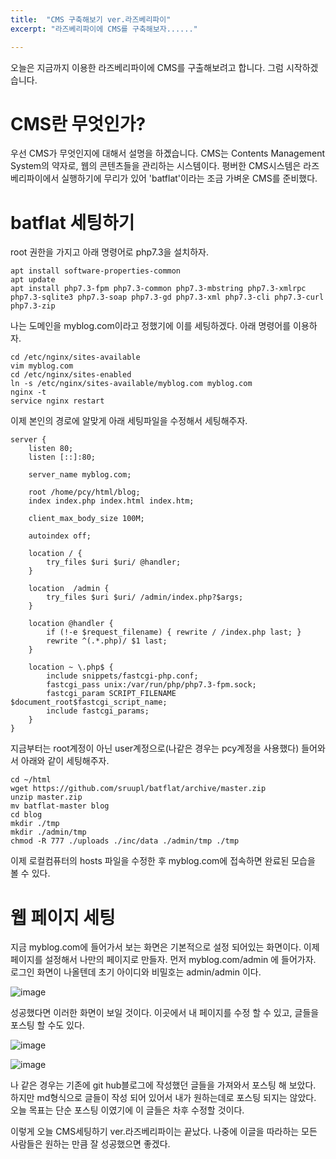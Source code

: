 ```yaml
---
title:  "CMS 구축해보기 ver.라즈베리파이"
excerpt: "라즈베리파이에 CMS를 구축해보자......"

---
```



오늘은 지금까지 이용한 라즈베리파이에 CMS를 구출해보려고 합니다. 그럼 시작하겠습니다.

# CMS란 무엇인가?
우선 CMS가 무엇인지에 대해서 설명을 하곘습니다. CMS는 Contents Management System의 약자로, 웹의 콘텐츠들을 관리하는 시스템이다. 
평버한 CMS시스템은 라즈베리파이에서 실행하기에 무리가 있어 'batflat'이라는 조금 가벼운 CMS를 준비했다.


# batflat 세팅하기
root 권한을 가지고 아래 명령어로 php7.3을 설치하자.

```
apt install software-properties-common
apt update
apt install php7.3-fpm php7.3-common php7.3-mbstring php7.3-xmlrpc php7.3-sqlite3 php7.3-soap php7.3-gd php7.3-xml php7.3-cli php7.3-curl php7.3-zip
```

나는 도메인을 myblog.com이라고 정했기에 이를 세팅하겠다. 아래 명령어를 이용하자.

```
cd /etc/nginx/sites-available
vim myblog.com
cd /etc/nginx/sites-enabled
ln -s /etc/nginx/sites-available/myblog.com myblog.com
nginx -t
service nginx restart
```

이제 본인의 경로에 알맞게 아래 세팅파일을 수정해서 세팅해주자.

```
server {
    listen 80;
    listen [::]:80;

    server_name myblog.com;

    root /home/pcy/html/blog;
    index index.php index.html index.htm;

    client_max_body_size 100M;

    autoindex off;

    location / {
        try_files $uri $uri/ @handler;
    }

    location  /admin {
        try_files $uri $uri/ /admin/index.php?$args;
    }

    location @handler {
        if (!-e $request_filename) { rewrite / /index.php last; }
        rewrite ^(.*.php)/ $1 last;
    }

    location ~ \.php$ {
        include snippets/fastcgi-php.conf;
        fastcgi_pass unix:/var/run/php/php7.3-fpm.sock;
        fastcgi_param SCRIPT_FILENAME $document_root$fastcgi_script_name;
        include fastcgi_params;
    }
}
```

지금부터는 root계정이 아닌 user계정으로(나같은 경우는 pcy계정을 사용했다) 들어와서 아래와 같이 세팅해주자.

```
cd ~/html
wget https://github.com/sruupl/batflat/archive/master.zip
unzip master.zip
mv batflat-master blog 
cd blog
mkdir ./tmp
mkdir ./admin/tmp
chmod -R 777 ./uploads ./inc/data ./admin/tmp ./tmp
```

이제 로컬컴퓨터의 hosts 파일을 수정한 후 myblog.com에 접속하면 완료된 모습을 볼 수 있다. 

# 웹 페이지 세팅
지금 myblog.com에 들어가서 보는 화면은 기본적으로 설정 되어있는 화면이다. 이제 페이지를 설정해서 나만의 페이지로 만들자.
먼저 myblog.com/admin 에 들어가자. 로그인 화면이 나올텐데 초기 아이디와 비밀호는 admin/admin 이다. 

![image](https://user-images.githubusercontent.com/48200520/83408604-d9b24f00-a44d-11ea-83ef-7a074d8f017d.png)

성공했다면 이러한 화면이 보일 것이다. 이곳에서 내 페이지를 수정 할 수 있고, 글들을 포스팅 할 수도 있다. 

![image](https://user-images.githubusercontent.com/48200520/83409590-acff3700-a44f-11ea-85c0-c49038b8d07a.png)

![image](https://user-images.githubusercontent.com/48200520/83409639-c2746100-a44f-11ea-9d5f-7a41f159ceb7.png)

나 같은 경우는 기존에 git hub블로그에 작성했던 글들을 가져와서 포스팅 해 보았다. 하지만 md형식으로 글들이 작성 되어 있어서 내가 원하는데로
포스팅 되지는 않았다. 오늘 목표는 단순 포스팅 이였기에 이 글들은 차후 수정할 것이다. 

이렇게 오늘 CMS세팅하기 ver.라즈베리파이는 끝났다. 나중에 이글을 따라하는 모든 사람들은 원하는 만큼 잘 성공했으면 좋겠다. 



